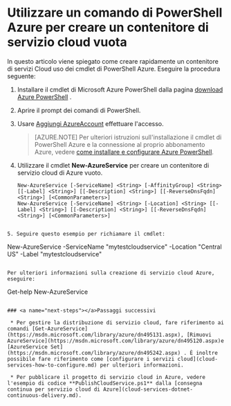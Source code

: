 <properties
   pageTitle="Creare un contenitore dei servizi cloud con PowerShell | Microsoft Azure"
   description="In questo articolo viene spiegato come creare un contenitore dei servizi cloud con PowerShell. Il contenitore ospita ruoli web e lavoro."
   services="cloud-services"
   documentationCenter=".net"
   authors="cawaMS"
   manager="timlt"
   editor=""/>

<tags
   ms.service="cloud-services"
   ms.devlang="dotnet"
   ms.topic="article"
   ms.tgt_pltfrm="powershell"
   ms.workload="na"
   ms.date="07/29/2016"
   ms.author="cawa"/>

# <a name="use-an-azure-powershell-command-to-create-an-empty-cloud-service-container"></a>Utilizzare un comando di PowerShell Azure per creare un contenitore di servizio cloud vuota
In questo articolo viene spiegato come creare rapidamente un contenitore di servizi Cloud uso dei cmdlet di PowerShell Azure. Eseguire la procedura seguente:

1. Installare il cmdlet di Microsoft Azure PowerShell dalla pagina [download Azure PowerShell](http://aka.ms/webpi-azps) .
2. Aprire il prompt dei comandi di PowerShell.
3. Usare [Aggiungi AzureAccount](https://msdn.microsoft.com/library/dn495128.aspx) effettuare l'accesso.

    > [AZURE.NOTE] Per ulteriori istruzioni sull'installazione il cmdlet di PowerShell Azure e la connessione al proprio abbonamento Azure, vedere [come installare e configurare Azure PowerShell](../powershell-install-configure.md).

4. Utilizzare il cmdlet **New-AzureService** per creare un contenitore di servizio cloud di Azure vuoto.

    ```
    New-AzureService [-ServiceName] <String> [-AffinityGroup] <String> [[-Label] <String>] [[-Description] <String>] [[-ReverseDnsFqdn] <String>] [<CommonParameters>]
    New-AzureService [-ServiceName] <String> [-Location] <String> [[-Label] <String>] [[-Description] <String>] [[-ReverseDnsFqdn] <String>] [<CommonParameters>]
```

5. Seguire questo esempio per richiamare il cmdlet:
```
New-AzureService -ServiceName "mytestcloudservice" -Location "Central US" -Label "mytestcloudservice"
```

Per ulteriori informazioni sulla creazione di servizio cloud Azure, eseguire:
```
Get-help New-AzureService
```

### <a name="next-steps"></a>Passaggi successivi

 * Per gestire la distribuzione di servizio cloud, fare riferimento ai comandi [Get-AzureService](https://msdn.microsoft.com/library/azure/dn495131.aspx), [Rimuovi AzureService](https://msdn.microsoft.com/library/azure/dn495120.aspx)e [AzureService Set](https://msdn.microsoft.com/library/azure/dn495242.aspx) . È inoltre possibile fare riferimento come [configurare i servizi cloud](cloud-services-how-to-configure.md) per ulteriori informazioni.

 * Per pubblicare il progetto di servizio cloud in Azure, vedere l'esempio di codice **PublishCloudService.ps1** dalla [consegna continua per servizio cloud di Azure](cloud-services-dotnet-continuous-delivery.md).

